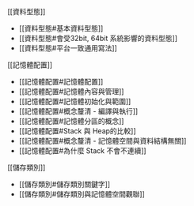 [[資料型態]]
- [[資料型態#基本資料型態]]
- [[資料型態#會受32bit, 64bit 系統影響的資料型態]]
- [[資料型態#平台一致通用寫法]]

[[記憶體配置]]
- [[記憶體配置#記憶體配置]]
- [[記憶體配置#記憶體內容與管理]]
- [[記憶體配置#記憶體初始化與範圍]]
- [[記憶體配置#概念釐清 - 編譯與執行]]
- [[記憶體配置#記憶體分區的概念]]
- [[記憶體配置#Stack 與 Heap的比較]]
- [[記憶體配置#概念釐清 - 記憶體空間與資料結構無關]]
- [[記憶體配置#為什麼 Stack 不會不連續]]

[[儲存類別]]
- [[儲存類別#儲存類別關鍵字]]
- [[儲存類別#儲存類別與記憶體空間觀聯]]


